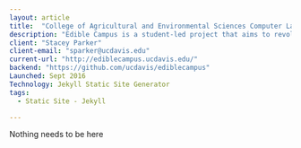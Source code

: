 ```yaml
---
layout: article
title:  "College of Agricultural and Environmental Sciences Computer Labs"
description: "Edible Campus is a student-led project that aims to revolutionize health and wellness and university land use on the UC Davis campus. Edible Campus sees the UC Davis campus as an ideal space for beautiful, educational, and edible landscapes."
client: "Stacey Parker"
client-email: "sparker@ucdavis.edu"
current-url: "http://ediblecampus.ucdavis.edu/"
backend: "https://github.com/ucdavis/ediblecampus"
Launched: Sept 2016
Technology: Jekyll Static Site Generator
tags:
  - Static Site - Jekyll

---
```


Nothing needs to be here
